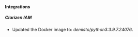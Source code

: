 
#### Integrations
##### Clarizen IAM
- Updated the Docker image to: *demisto/python3:3.9.7.24076*.
